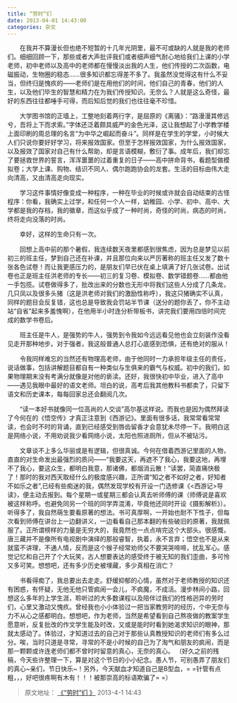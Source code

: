 ```yaml
---
title: “劳时”们
date: 2013-04-01 14:43:00
categories: 杂文 
---
```


&emsp;&emsp;在我并不算漫长但也绝不短暂的十几年光阴里，最不可或缺的人就是我的老师们。细细回顾一下，那些或者大声批评我们或者细声细气耐心地给我们上课的小学老师，初中老师以及高中的老师都在慢慢淡出我的人生，他们传授的二次函数，电磁振动，生物圈的稳态……很多知识都忘得差不多了。我虽然没觉得这有什么不妥当，但终归是愧疚的——老师们是在用他们的时间，他们自己的青春，他们的人生，以及他们毕生的智慧和精力在为我们传授知识。无奈么？人就是这么奇怪，最好的东西往往都唾手可得，而后知后觉的我们也往往毫不珍惜。
<!-- more -->

&emsp;&emsp;大学图书馆的正墙上，工整地刻着两行字，是屈原的《离骚》：“路漫漫其修远兮，吾将上下而求索。”字体还泛着颇具威严的金色光泽，这让我想起了小学教学楼上面印刷的周总理的名言“为中华之崛起而奋斗”。同样是在学生的学堂，小时候大人们只说你要好好学习，将来报效国家。但至于怎样报效国家，为什么报效国家，以及报效了国家对自己有什么帮助，却是言语模糊，敷衍了事。成年后，我们却忘了要拯救世界的誓言，浑浑噩噩的过着重复的日子——高中拼命背书，看题型做模拟卷；大学上课、购物、结识不同人、偶尔跑跑协会的龙套。生活的目标由伟大走向清高，又由清高走向现实。

&emsp;&emsp;学习这件事情好像变成一种程序，一种在毕业的时候或许就会自动结束的古怪程序：你看，我确实上过学，和任何一个人一样，幼稚园、小学、初中、高中、大学都是我的存档，我的徽章，而这似乎成了一种时尚，奇怪的时尚，病态的时尚，终将走向没落的时尚。

&emsp;&emsp;幸好，这样的生命只有一次。

&emsp;&emsp;回想上高中前的那个暑假，我连续数天夜里都感到很焦虑，因为总是梦见以前初三的班主任，梦到自己还在补课，并且那位向来以严厉著称的班主任又发了数十张各色试卷！而让我更感压力的，是朋友们早已伏在桌上填满了好几张试卷。出试卷也正是班主任洪老师的专长——初三的复习卷、模拟卷、数学错题卷……都由他一手包揽。试卷做得多了，批改出来的分数也无形中将我们这些人分成了几条龙，几只凤以及很多头猪（这是洪老师对我们的激励性称呼），我这只猪确实不认真，同样的题目会反复错，这也总是导致我会罚站半节课（送分的题你丢了，你不主动站“自省”起来多羞愧啊），在他用半小时连分析带板书，讲完我们要用四倍时间完成的数学书卷后。

&emsp;&emsp;班主任是牛人，是强势的牛人，强势到令我如今远远看见他也会立刻装作没看见走开那种地步。对于强者，我这般普通人总打心底感到恐惧，还有绝对的服从！

&emsp;&emsp;令我同样难忘的当然还有物理高老师，由于他同时一力承担年级主任的责任，说话做事，包括讲解题目都自有一种类似与生俱来的霸气与权威。初中的我们，如果物理期末没有考满分就像是对他的亵渎。还好，我很快初中毕业，进入了高中——遇见我眼中最好的语文老师。坦白的说，高考后我其他教科书都卖了，只留下语文和历史课本，每每回家总还会翻阅几次。

&emsp;&emsp;“读一本好书就像同一位高尚的人交谈”高尔基这样说。而我也是因为偶然拜读了今何在的《悟空传》才真正注意到《西游记》。里面有很多话，我常常看常常读，也会时不时的背诵，直到已经感受到唇齿留香才会意犹未尽停一下。我明白这是网络小说，不用劝说我少看网络小说，太阳也照进厕所，但从不被玷污。

&emsp;&emsp;文章谈不上多么华丽或是有逻辑，但很真诚。今何在借着西游记里面的人物，直直的对生命发出最强烈的质问——“我要这天，再遮不了我心，我要这地，再埋不了我心，要这众生，都明白我意，那诸佛，都烟消云散！”读罢，简直痛快极了！那时的我对西天取经什么的极度感兴趣，正所谓“知之者不如好之者，好知者不如乐之者”,已经有些痴迷的我，偶然发现学校有开设一门选修课《<西游记>导读》，便主动去报到。每个星期一或星期三都会认真去听师傅的课（师傅说是喜欢被这样称呼。也避免同另一个班的同学弄混淆，毕竟他还同时开设《摄影解析》）。听得多了，我自然萌生要看原著的想法。书可真厚啊，一开始也耐不下性子，但每次看到师傅在讲台上一边翻讲义，一边看看自己那本翻的有些破旧的原著，我就佩服了。正所谓榜样的力量是无穷大的，我竟然也一点点啃完这个大部头。很感慨，唐三藏并不是像所有电视剧中演绎的那般睿智，执着，永不言弃；悟空也不是从来就蛮不讲理，不通人情，反而是这个猴子经常劝师父不要哭哭啼啼，扰乱军心。感觉记忆和自己开了个大玩笑，古人想要表达的感受终于被无知的我们歪曲，多可怜又多可笑。想想吧，还有多少历史被埋藏，多少真相在消亡？

&emsp;&emsp;书看得痴了，我总要出去走走。舒缓抑郁的心情，虽然对于老师教授的知识还有困惑，有怀疑，无他无他只管疯闹一会儿，不疯魔，不成活。漫步林间小路，回想这么多年的上学生涯，聆听过的大多数课程以及陪伴过我们的性格迥异的劳时们，心里又激动又愧疚。曾经我也小小体验过一把当家教劳时的经历，个中无奈与力不从心之感都明白。想想吧，作为老师，当然是希望看到自己熬夜做的教案学生愿意听，反复批改的作文学生能及时改，又或是能时时看到她渴求知识的眼神，那就太感动了。体验过，才知道过去的自己对于那些认真教授知识的老师们有多么过分。唉，当时只道是寻常，寻常的不是小时候的自己为了淘气和朋友的疯闹，而是那一颗颗或许连老师们都不曾时时留意的真心，无奈的真心。
（好久之前的残稿，今天些许整理一下，算是对这个节日的小小纪念。愚人节，可别愚弄了朋友们的真心~亲们，节日快乐~！另外，今天献血才知道自己是B型血，= =针管有点粗，，，好吧很疼啊有木有！！！被那崇高的标语欺骗了= =）

> 原文地址： [《“劳时”们  》](https://user.qzone.qq.com/2269681280/blog/1364798593) 2013-4-1 14:43